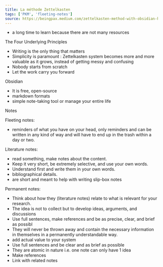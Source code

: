 ```yaml
---
title: La méthode Zettelkasten
tags: ['PKM', 'fleeting-notes']
source: https://beingpax.medium.com/zettelkasten-method-with-obsidian-how-to-take-smart-notes-with-examples-cdaf348febbd
---
```


- a long time to learn because there are not many resources

The Four Underlying Principles

- Writing is the only thing that matters
- Simplicity is paramount : Zettelkasten system becomes more and more valuable as it grows, instead of getting messy and confusing
- Nobody starts from scratch
- Let the work carry you forward

Obsidian

- It is free, open-source
- markdown formats
- simple note-taking tool or manage your entire life

Notes

Fleeting notes:

- reminders of what you have on your head, only reminders and can be written in any kind of way and will have to end up in the trash within a day or two.

Literature notes:

- read something, make notes about the content.
- Keep it very short, be extremely selective, and use your own words.
- Understand first and write them in your own words.
- bibliographical details.
- are short and meant to help with writing slip-box notes

Permanent notes:

- Think about how they (literature notes) relate to what is relevant for your research.
- The idea is not to collect but to develop ideas, arguments, and discussions
- Use full sentences, make references and be as precise, clear, and brief as possibl
- They will never be thrown away and contain the necessary information in themselves in a permanently understandable way.
- add actual value to your system
- Use full sentences and be clear and as brief as possible
- They are atomic in nature i.e. one note can only have 1 idea
- Make references
- Link with related notes
